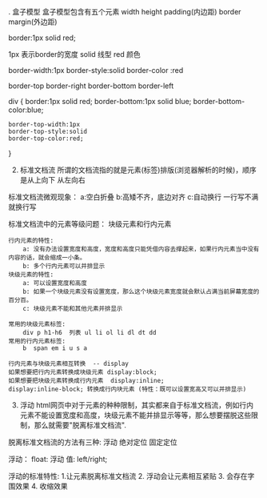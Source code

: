 . 盒子模型
盒子模型包含有五个元素 width height padding(内边距) border margin(外边距)

border:1px solid red;

1px 表示border的宽度
solid 线型
red 颜色

border-width:1px
border-style:solid
border-color :red

border-top
border-right
border-bottom
border-left

div {
	border:1px solid red;
	border-bottom:1px solid blue;
	border-bottom-color:blue;

	border-top-width:1px 
	border-top-style:solid
	border-top-color:red;
}

2. 标准文档流
  所谓的文档流指的就是元素(标签)排版(浏览器解析的时候)，顺序是从上向下 从左向右

标准文档流微观现象：
	a:空白折叠
	b:高矮不齐，底边对齐
	c:自动换行 一行写不满就换行写  

标准文档流中的元素等级问题：
块级元素和行内元素

	行内元素的特性:
		a: 没有办法设置宽度和高度，宽度和高度只能凭借内容去撑起来，如果行内元素当中没有内容的话，就会缩成一小条。
		b: 多个行内元素可以并排显示
	块级元素的特性:
		a: 可以设置宽度和高度
		b: 如果一个块级元素没有设置宽度，那么这个块级元素宽度就会默认占满当前屏幕宽度的百分百。
		c: 块级元素不能和其他元素并排显示
	
	常用的块级元素标签:
		div p h1-h6  列表 ul li ol li dl dt dd 
	常用的行内元素标签:
		b  span em i u s a
	
	行内元素与块级元素相互转换  -- display 
	如果想要把行内元素转换成块级元素 display:block;
	如果想要把块级元素转换成行内元素  display:inline;
	display:inline-block; 转换成行内块元素 (特性：既可以设置宽高又可以并排显示)

3. 浮动
  html网页中对于元素的种种限制，其实都来自于标准文档流，例如行内元素不能设置宽度和高度，块级元素不能并排显示等等，那么想要摆脱这些限制，那么就需要"脱离标准文档流".

脱离标准文档流的方法有三种:
	浮动
	绝对定位
	固定定位


浮动：
	float: 浮动
		值: left/right;

浮动的标准特性:
	1.让元素脱离标准文档流
	2. 浮动会让元素相互紧贴
	3. 会存在字围效果
	4. 收缩效果
